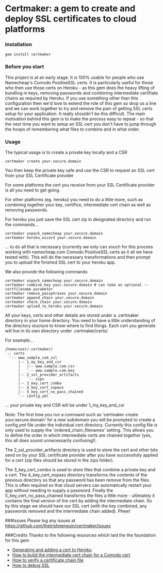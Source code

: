 # Certmaker: a gem to create and deploy SSL certificates to cloud platforms

### Installation
    gem install certmaker

### Before you start
This project is at an early stage. It is 100% usable for people who use Namecheap's Comodo PositiveSSL certs. It is particularly useful for those who then use those certs on Heroku - as this gem does the heavy lifting of bundling in keys, removing passwords and combining intermediate certifiate chains as required by Heroku. If you use something other than this configuration then we'd love to extend the role of this gem so drop us a line and we can work together to try and remove the pain of getting SSL certs setup for your application. It really shouldn't be this difficult. The main motivation behind this gem is to make the process easy to repeat - so that the next time you want to setup an SSL cert you don't have to jump through the hoops of remembering what files to combine and in what order.

### Usage
The typical usage is to create a private key locally and a CSR

    certmaker create your.secure.domain

You then keep the private key safe and use the CSR to request an SSL cert from your SSL Certificate provider

For some platforms the cert you receive from your SSL Certificate provider is all you need to get going.

For other platforms (eg. heroku) you need to do a little more, such as combining together your key, certifice, intermediate cert chain as well as removing passwords.

For heroku you just save the SSL cert zip in designated directory and run the commands...

    certmaker unpack_namecheap your.secure.domain
    certmaker heroku_wizard your.secure.domain

... to do all that is necessary (currently we only can vouch for this process working with namecheap.com Comodo PositiveSSL certs as it all we have tested with). This will do the necessary transformations and then prompt you to upload the finished SSL cert to your heroku app.

We also provide the following commands

    certmaker unpack_namecheap your.secure.domain
    certmaker combine_key your.secure.domain # can take an optional --certfilename parameter
    certmaker remove_passphrases your.secure.domain
    certmaker append_chain your.secure.domain
    certmaker check_chain your.secure.domain
    certmaker upload_to_heroku your.secure.domain

All your keys, certs and other details are stored under a .certmaker directory in your home directory. You need to have a little understanding of the directory stucture to know where to find things. Each cert you generate will live in its own directory under .certmaker/certs/

For example...

    /home/user/.certmaker/
    `-- certs
      `-- www_sample_com_ssl
          |-- 1_my_key_and_csr
          |   |-- www.sample.com.csr
          |   `-- www.sample.com.key
          |-- 2_ssl_provider_artifacts
          |   `-- zips
          |-- 3_key_cert_combo
          |-- 4_key_cert_nopass
          |-- 5_key_cert_no_pass_chained
          `-- config.yml

... your private key and CSR will be under 1_my_key_and_csr

Note: The first time you run a command such as 'certmaker create your.secure.domain' for a new subdomain you will be prompted to create a config.yml file under the individual cert directory. Currently this config file is only used to supply the 'ordered_chain_filenames' setting. This allows you to define the order in which intermediate certs are chained together (yes, this all does sound unnecessarily confusing!).

The 2_ssl_provider_artifacts directory is used to store the cert and other bits send on by your SSL certificate provider after you have successfully applied for a cert (zip files should be stored in the zips folder).

The 3_key_cert_combo is used to store files that combine a private key and a cert. The 4_key_cert_nopass directory transforms the contents of the previous directory so that any password has been remove from the files. This is often required so that cloud servers can automatically restart your app without needing to supply a password. Finally the 5_key_cert_no_pass_chained transforms the files a little more - ultimately it contains the final version of the cert by adding the intermediate chain. So by this stage we should have our SSL cert (with the key combined, any passwords removed and the intermediate chain added). Phew!

###Issues
Please log any issues at https://github.com/theirishpenguin/certmaker/issues

###Credits
Thanks to the following resources which laid the the foundation for this gem
* [Generating and adding a cert to Heroku](http://blog.dynamic50.com/2011/02/15/ssl-on-wildcard-domains-on-heroku-using-godaddy/)
* [How to build the intermediate cert chain for a Comodo cert](http://ryan.mcgeary.org/2011/09/16/how-to-add-a-dnsimple-ssl-certificate-to-heroku/)
* [How to verify a certificate chain file](http://backreference.org/2010/03/06/check-certificate-chain-file/)
* [How to debug SSL](http://sysadvent.blogspot.com/2010/12/day-3-debugging-ssltls-with-openssl1.html)
